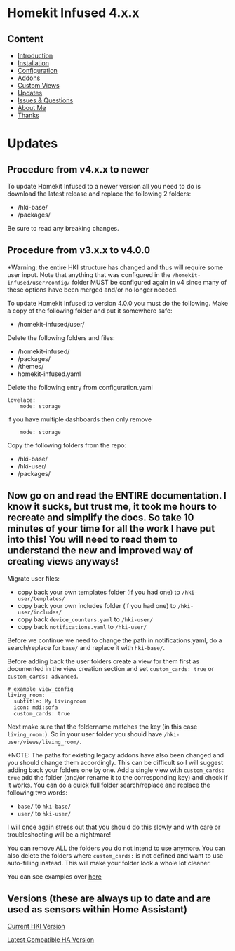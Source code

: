 # Homekit Infused 4.x.x

## Content
- [Introduction](index.md)
- [Installation](installation.md)
- [Configuration](configuration.md)
- [Addons](addons.md)
- [Custom Views](custom_views.md)
- [Updates](updates.md)
- [Issues & Questions](issues.md)
- [About Me](about.md)
- [Thanks](thanks.md)

# Updates
## Procedure from v4.x.x to newer
To update Homekit Infused to a newer version all you need to do is download the latest release and replace the following 2 folders:
- /hki-base/
- /packages/

Be sure to read any breaking changes.

## Procedure from v3.x.x to v4.0.0
*Warning: the entire HKI structure has changed and thus will require some user input. Note that anything that was configured in the `/homekit-infused/user/config/` folder MUST be configured again in v4 since many of these options have been merged and/or no longer needed.

To update Homekit Infused to version 4.0.0 you must do the following.
Make a copy of the following folder and put it somewhere safe:
- /homekit-infused/user/

Delete the following folders and files:
- /homekit-infused/
- /packages/
- /themes/
- homekit-infused.yaml

Delete the following entry from configuration.yaml
```
lovelace:
    mode: storage
```
if you have multiple dashboards then only remove
```
    mode: storage
```

Copy the following folders from the repo:
- /hki-base/
- /hki-user/
- /packages/

## Now go on and read the ENTIRE documentation. I know it sucks, but trust me, it took me hours to recreate and simplify the docs. So take 10 minutes of your time for all the work I have put into this! You will need to read them to understand the new and improved way of creating views anyways!

Migrate user files:
- copy back your own templates folder (if you had one) to `/hki-user/templates/`
- copy back your own includes folder (if you had one) to `/hki-user/includes/`
- copy back `device_counters.yaml` to `/hki-user/`
- copy back `notifications.yaml` to `/hki-user/`

Before we continue we need to change the path in notifications.yaml, do a search/replace for `base/` and replace it with `hki-base/`.

Before adding back the user folders create a view for them first as documented in the view creation section and set `custom_cards: true` or `custom_cards: advanced`.
```
# example view_config
living_room:
  subtitle: My livingroom
  icon: mdi:sofa
  custom_cards: true
```
Next make sure that the foldername matches the key (in this case `living_room:`). So in your user folder you should have `/hki-user/views/living_room/`.

*NOTE: The paths for existing legacy addons have also been changed and you should change them accordingly. This can be difficult so I will suggest adding back your folders one by one. Add a single view with `custom_cards: true` add the folder (and/or rename it to the corresponding key) and check if it works. You can do a quick full folder search/replace and replace the following two words:
- `base/` to `hki-base/`
- `user/` to `hki-user/`

I will once again stress out that you should do this slowly and with care or troubleshooting will be a nightmare!

You can remove ALL the folders you do not intend to use anymore. You can also delete the folders where `custom_cards:` is not defined and want to use auto-filling instead. This will make your folder look a whole lot cleaner.

You can see examples over [here](https://github.com/jimz011/homekit-infused/tree/4.x.x-personal)

## Versions (these are always up to date and are used as sensors within Home Assistant)
[Current HKI Version](version.html)

[Latest Compatible HA Version](version_compatible.html)
